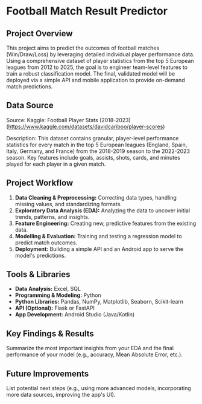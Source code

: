 # Football Match Result Predictor

## Project Overview
This project aims to predict the outcomes of football matches (Win/Draw/Loss) by leveraging detailed individual player performance data. Using a comprehensive dataset of player statistics from the top 5 European leagues from 2012 to 2025, the goal is to engineer team-level features to train a robust classification model.
The final, validated model will be deployed via a simple API and mobile application to provide on-demand match predictions.

## Data Source
Source: Kaggle: Football Player Stats (2018-2023) (https://www.kaggle.com/datasets/davidcariboo/player-scores)

Description: This dataset contains granular, player-level performance statistics for every match in the top 5 European leagues (England, Spain, Italy, Germany, and France) from the 2018-2019 season to the 2022-2023 season. Key features include goals, assists, shots, cards, and minutes played for each player in a given match.

## Project Workflow
1.  **Data Cleaning & Preprocessing:** Correcting data types, handling missing values, and standardizing formats.
2.  **Exploratory Data Analysis (EDA):** Analyzing the data to uncover initial trends, patterns, and insights.
3.  **Feature Engineering:** Creating new, predictive features from the existing data.
4.  **Modelling & Evaluation:** Training and testing a regression model to predict match outcomes.
5.  **Deployment:** Building a simple API and an Android app to serve the model's predictions.

## Tools & Libraries
* **Data Analysis:** Excel, SQL
* **Programming & Modeling:** Python
* **Python Libraries:** Pandas, NumPy, Matplotlib, Seaborn, Scikit-learn
* **API (Optional):** Flask or FastAPI
* **App Development:** Android Studio (Java/Kotlin)

## Key Findings & Results
Summarize the most important insights from your EDA and the final performance of your model (e.g., accuracy, Mean Absolute Error, etc.).

## Future Improvements
List potential next steps (e.g., using more advanced models, incorporating more data sources, improving the app's UI).
